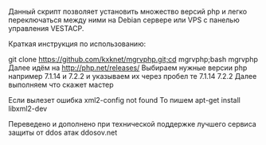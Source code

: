 Данный скрипт позволяет установить множество версий php  и легко переключаться между ними на Debian  сервере или VPS с панелью управления VESTACP.

Краткая инструкция по использованию:

git clone https://github.com/kxknet/mgrvphp.git;cd mgrvphp;bash mgrvphp
Далее идём на http://php.net/releases/
Выбираем нужные версии php например 7.1.14 и 7.2.2 и указываем их через пробел те 7.1.14 7.2.2
Далее выполняем что скажет мастер

Если вылезет ошибка  xml2-config not found
То пишем apt-get install libxml2-dev

Переведено и дополнено при технической поддержке лучшего сервиса защиты от ddos  атак ddosov.net
